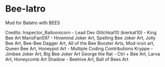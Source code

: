 # Bee-latro
Mod for Balatro with BEES







Credits:
Inspector_Balloonicorn - Lead Dev
Glitchkat10 (kierkat10) - King Bee Art
MarioFan597 - Hivemind Joker Art, Spelling Bee Joker Art, Jolly Bee Art, Bee-Bee Dagger Art, All of the Bee Booster Arts, Mod-icon art, Queen Bee Art, Honeypot Art
            - Multiple Coding Contributions
Kryppe - Jimbee Joker Art, Big Bee Joker Art
George the Rat - Ctrl + Bee Art, Larva Art, Honeycomb Art
Shadow - Beehive Art, Ball of Bees Art
